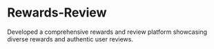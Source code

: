 # Rewards-Review
Developed a comprehensive rewards and review platform showcasing diverse rewards and authentic user reviews.
